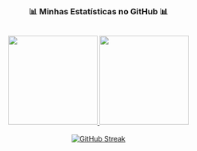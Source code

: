 <div align="center">
  <h3 align="center">📊 Minhas Estatísticas no GitHub 📊</h3>
  <br>
  <a href="https://github.com/kennedy121">
    <img height="180em" src="https://github-readme-stats.vercel.app/api?username=kennedy121"&show_icons=true&theme=dracula&include_all_commits=true&count_private=true"/>
    <img height="180em" src="https://github-readme-stats.vercel.app/api/top-langs/?username=kennedy121"&layout=compact&langs_count=7&theme=dracula"/>
  </a>
  <br><br>
  
  <a href="https://git.io/streak-stats">
    <img src="https://github-readme-streak-stats.herokuapp.com/?user=kennedy121&theme=dracula" alt="GitHub Streak" />
  </a>
</div>
